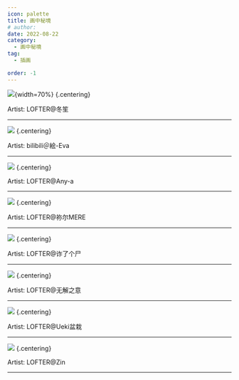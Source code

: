 ```yaml
---
icon: palette
title: 画中秘境
# author:
date: 2022-08-22
category:
  - 画中秘境
tag:
  - 插画

order: -1
---
```


![](./res/painting/lumen.webp){width=70%} {.centering}

Artist: LOFTER@冬笙

---

![](./res/painting/bilibili絵-Eva.webp) {.centering}

Artist: bilibili＠絵-Eva

---

![](./res/painting/LOFTERAny-a.webp) {.centering}

Artist: LOFTER@Any-a

---

![](./res/painting/羽毛笔.webp) {.centering}

Artist: LOFTER@祢尔MERE

---

![](./res/painting/LOFTER诈了个尸.webp) {.centering}

Artist: LOFTER@诈了个尸

---

![](./res/painting/LOFTER无解之意.webp) {.centering}

Artist: LOFTER@无解之意

---

![](./res/painting/LOFTERUeki盆栽.webp) {.centering}

Artist: LOFTER@Ueki盆栽

---

![](./res/painting/营地.webp) {.centering}

Artist: LOFTER@Zin

---

<ArticleAd />